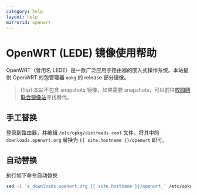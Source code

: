 ```yaml
---
category: help
layout: help
mirrorid: openwrt
---
```


# OpenWRT (LEDE) 镜像使用帮助

OpenWRT（曾用名 LEDE）是一款广泛应用于路由器的嵌入式操作系统。本站提供 OpenWRT 的包管理器 `opkg` 的 release 部分镜像。

> [!tip] 本站不包含 snapshots 镜像，如果需要 snapshots，可以前往[校园网联合镜像站](https://mirrors.cernet.edu.cn/list/openwrt)寻找替代。

<!-- tabs:start -->

## **手工替换**

登录到路由器，并编辑 `/etc/opkg/distfeeds.conf` 文件，将其中的 `downloads.openwrt.org` 替换为 `{{ site.hostname }}/openwrt` 即可。

## **自动替换**

执行如下命令自动替换

```bash
sed -i 's_downloads.openwrt.org_{{ site.hostname }}/openwrt_' /etc/opkg/distfeeds.conf
```

<!-- tabs:end -->
